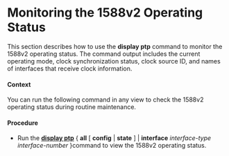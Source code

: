 Monitoring the 1588v2 Operating Status
======================================

This section describes how to use the **display ptp** command to monitor the 1588v2 operating status. The command output includes the current operating mode, clock synchronization status, clock source ID, and names of interfaces that receive clock information.

#### Context

You can run the following command in any view to check the 1588v2 operating status during routine maintenance.


#### Procedure

* Run the [**display ptp**](cmdqueryname=display+ptp) { **all** [ **config** | **state** ] | **interface** *interface-type* *interface-number* }command to view the 1588v2 operating status.